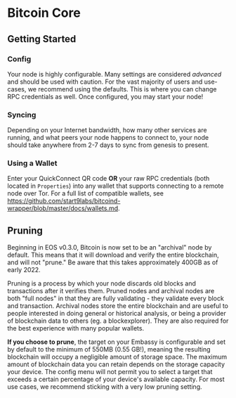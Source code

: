 # Bitcoin Core

## Getting Started

### Config

Your node is highly configurable. Many settings are considered _advanced_ and should be used with caution. For the vast majority of users and use-cases, we recommend using the defaults. This is where you can change RPC credentials as well. Once configured, you may start your node!

### Syncing

Depending on your Internet bandwidth, how many other services are running, and what peers your node happens to connect to, your node should take anywhere from 2-7 days to sync from genesis to present.

### Using a Wallet

Enter your QuickConnect QR code **OR** your raw RPC credentials (both located in `Properties`) into any wallet that supports connecting to a remote node over Tor. For a full list of compatible wallets, see <a href="https://github.com/start9labs/bitcoind-wrapper/blob/master/docs/wallets.md" target="_blank">https://github.com/start9labs/bitcoind-wrapper/blob/master/docs/wallets.md</a>.

## Pruning

Beginning in EOS v0.3.0, Bitcoin is now set to be an "archival" node by default.  This means that it will download and verify the entire blockchain, and will not "prune."  Be aware that this takes approximately 400GB as of early 2022.

Pruning is a process by which your node discards old blocks and transactions after it verifies them. Pruned nodes and archival nodes are both "full nodes" in that they are fully validating - they validate every block and transaction. Archival nodes store the entire blockchain and are useful to people interested in doing general or historical analysis, or being a provider of blockchain data to others (eg. a blockexplorer). They are also required for the best experience with many popular wallets.

**If you choose to prune**, the target on your Embassy is configurable and set by default to the minimum of 550MB (0.55 GB!), meaning the resulting blockchain will occupy a negligible amount of storage space. The maximum amount of blockchain data you can retain depends on the storage capacity your device. The config menu will not permit you to select a target that exceeds a certain percentage of your device's available capacity.  For most use cases, we recommend sticking with a very low pruning setting.

